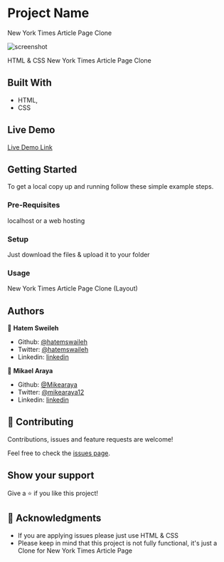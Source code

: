 # Project Name

New York Times Article Page Clone

![screenshot](./assets/imagesscreenshot.png)

HTML & CSS New York Times Article Page Clone

## Built With

- HTML,
- CSS

## Live Demo

[Live Demo Link](https://rawcdn.githack.com/hatemswaileh/NYTClone-Mikael-Hatem/425b4d9e890f128f351806f752c6b34cbae57bbe/index.html)

## Getting Started

To get a local copy up and running follow these simple example steps.

### Pre-Requisites

localhost or a web hosting

### Setup

Just download the files & upload it to your folder

### Usage

New York Times Article Page Clone (Layout)

## Authors

👤 **Hatem Sweileh**

- Github: [@hatemswaileh](https://github.com/hatemswaileh/)
- Twitter: [@hatemswaileh](https://twitter.com/hatemswaileh)
- Linkedin: [linkedin](https://www.linkedin.com/in/HatemSwaileh)

👤 **Mikael Araya**

- Github: [@Mikearaya](https://github.com/Mikearaya)
- Twitter: [@mikearaya12](https://twitter.com/mikearaya12)
- Linkedin: [linkedin](https://linkedin.com/in/mikael-araya)

## 🤝 Contributing

Contributions, issues and feature requests are welcome!

Feel free to check the [issues page](issues/).

## Show your support

Give a ⭐️ if you like this project!

## 📝 Acknowledgments

- If you are applying issues please just use HTML & CSS
- Please keep in mind that this project is not fully functional, it's just a Clone for New York Times Article Page
